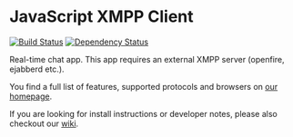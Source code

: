 # JavaScript XMPP Client

[![Build Status](https://travis-ci.org/jsxc/jsxc.svg?branch=master)](https://travis-ci.org/jsxc/jsxc)
[![Dependency Status](https://dependencyci.com/github/jsxc/jsxc/badge)](https://dependencyci.com/github/jsxc/jsxc)

Real-time chat app. This app requires an external XMPP server (openfire, ejabberd etc.).

You find a full list of features, supported protocols and browsers on [our homepage](http://www.jsxc.org).

If you are looking for install instructions or developer notes, please also checkout our [wiki](https://github.com/jsxc/jsxc/wiki/).
